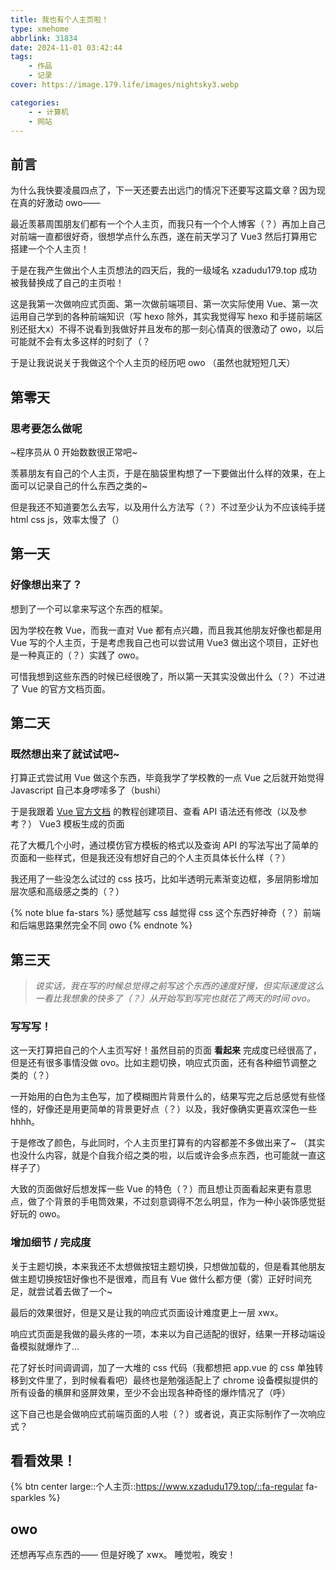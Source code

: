 ```yaml
---
title: 我也有个人主页啦！
type: xmehome
abbrlink: 31834
date: 2024-11-01 03:42:44
tags:
    - 作品
    - 记录
cover: https://image.179.life/images/nightsky3.webp

categories:
    - - 计算机
    - 网站
---
```


## 前言
为什么我快要凌晨四点了，下一天还要去出远门的情况下还要写这篇文章？因为现在真的好激动 owo——

最近羡慕周围朋友们都有一个个人主页，而我只有一个个人博客（？）再加上自己对前端一直都很好奇，很想学点什么东西，遂在前天学习了 Vue3 然后打算用它搭建一个个人主页！

于是在我产生做出个人主页想法的四天后，我的一级域名 xzadudu179.top 成功被我替换成了自己的主页啦！

这是我第一次做响应式页面、第一次做前端项目、第一次实际使用 Vue、第一次运用自己学到的各种前端知识（写 hexo 除外，其实我觉得写 hexo 和手搓前端区别还挺大x）不得不说看到我做好并且发布的那一刻心情真的很激动了 owo，以后可能就不会有太多这样的时刻了（？

于是让我说说关于我做这个个人主页的经历吧 owo （虽然也就短短几天）

## 第零天

### 思考要怎么做呢

~程序员从 0 开始数数很正常吧~

羡慕朋友有自己的个人主页，于是在脑袋里构想了一下要做出什么样的效果，在上面可以记录自己的什么东西之类的~

但是我还不知道要怎么去写，以及用什么方法写（？）不过至少认为不应该纯手搓 html css js，效率太慢了（）

## 第一天

### 好像想出来了？

想到了一个可以拿来写这个东西的框架。

因为学校在教 Vue，而我一直对 Vue 都有点兴趣，而且我其他朋友好像也都是用 Vue 写的个人主页，于是考虑我自己也可以尝试用 Vue3 做出这个项目，正好也是一种真正的（？）实践了 owo。

可惜我想到这些东西的时候已经很晚了，所以第一天其实没做出什么（？）不过进了 Vue 的官方文档页面。

## 第二天

### 既然想出来了就试试吧~

打算正式尝试用 Vue 做这个东西，毕竟我学了学校教的一点 Vue 之后就开始觉得 Javascript 自己本身啰嗦多了（bushi）

于是我跟着 [Vue 官方文档](https://cn.vuejs.org/) 的教程创建项目、查看 API 语法还有修改（以及参考？） Vue3 模板生成的页面

花了大概几个小时，通过模仿官方模板的格式以及查询 API 的写法写出了简单的页面和一些样式，但是我还没有想好自己的个人主页具体长什么样（？）

我还用了一些没怎么试过的 css 技巧，比如半透明元素渐变边框，多层阴影增加层次感和高级感之类的（？）

{% note blue fa-stars %}
感觉越写 css 越觉得 css 这个东西好神奇（？）前端和后端思路果然完全不同 owo
{% endnote %}

## 第三天

> *说实话，我在写的时候总觉得之前写这个东西的速度好慢，但实际速度这么一看比我想象的快多了（？）从开始写到写完也就花了两天的时间 ovo。*

### 写写写！

这一天打算把自己的个人主页写好！虽然目前的页面 **看起来** 完成度已经很高了，但是还有很多事情没做 ovo。比如主题切换，响应式页面，还有各种细节调整之类的（？）

一开始用的白色为主色写，加了模糊图片背景什么的，结果写完之后总感觉有些怪怪的，好像还是用更简单的背景更好点（？）以及，我好像确实更喜欢深色一些 hhhh。

于是修改了颜色，与此同时，个人主页里打算有的内容都差不多做出来了~ （其实也没什么内容，就是个自我介绍之类的啦，以后或许会多点东西，也可能就一直这样子了）

大致的页面做好后想发挥一些 Vue 的特色（？）而且想让页面看起来更有意思点，做了个背景的手电筒效果，不过刻意调得不怎么明显，作为一种小装饰感觉挺好玩的 owo。

### 增加细节 / 完成度

关于主题切换，本来我还不太想做按钮主题切换，只想做加载的，但是看其他朋友做主题切换按钮好像也不是很难，而且有 Vue 做什么都方便（雾）正好时间充足，就尝试着去做了一个~

最后的效果很好，但是又是让我的响应式页面设计难度更上一层 xwx。

响应式页面是我做的最头疼的一项，本来以为自己适配的很好，结果一开移动端设备模拟就爆炸了...

花了好长时间调调调，加了一大堆的 css 代码（我都想把 app.vue 的 css 单独转移到文件里了，到时候看看吧）最终也是勉强适配上了 chrome 设备模拟提供的所有设备的横屏和竖屏效果，至少不会出现各种奇怪的爆炸情况了（呼）

这下自己也是会做响应式前端页面的人啦（？）或者说，真正实际制作了一次响应式？

## 看看效果！

{% btn center large::个人主页::https://www.xzadudu179.top/::fa-regular fa-sparkles %}

## owo

还想再写点东西的——
但是好晚了 xwx。
睡觉啦，晚安！